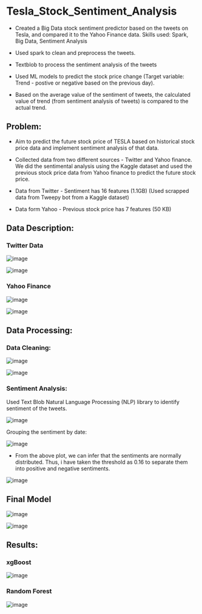 # Tesla_Stock_Sentiment_Analysis

* Created a Big Data stock sentiment predictor based on the tweets on Tesla, and compared it to the Yahoo Finance data. Skills used: Spark, Big Data, Sentiment Analysis

* Used spark to clean and preprocess the tweets. 

* Textblob to process the sentiment analysis of the tweets

* Used ML models to predict the stock price change (Target variable: Trend - postive or negative based on the previous day).

* Based on the average value of the sentiment of tweets, the calculated value of trend (from sentiment analysis of tweets) is compared to the actual trend.

## Problem:

* Aim to predict the future stock price of TESLA based on historical stock price data and implement sentiment analysis of that data.

* Collected data from two different sources - Twitter and Yahoo finance. We did the sentimental analysis using the Kaggle dataset and used the previous stock price data from Yahoo finance to predict the future stock price.

* Data from Twitter - Sentiment has 16 features (1.1GB) (Used scrapped data from Tweepy bot from a Kaggle dataset)

* Data form Yahoo  - Previous stock price has 7 features (50 KB)


## Data Description:


### Twitter Data

![image](https://user-images.githubusercontent.com/22790699/179430148-f0a22810-9c2b-4ba2-a12e-da0cd4f6a882.png)

![image](https://user-images.githubusercontent.com/22790699/179430163-04bdfd9d-12f8-419e-b36d-68a09d62f13d.png)


### Yahoo Finance

![image](https://user-images.githubusercontent.com/22790699/179430173-7fce373e-7e69-41b4-8ac1-ac35e5fafd6b.png)

![image](https://user-images.githubusercontent.com/22790699/179430177-0338e4ee-f9ee-473d-84c2-b0de4e2de64a.png)


## Data Processing:


### Data Cleaning:

![image](https://user-images.githubusercontent.com/22790699/179430225-38f67b6e-e69b-4971-9d6b-c6fbab551c2a.png)

![image](https://user-images.githubusercontent.com/22790699/179430233-b32abd7b-35e9-4748-9845-4d1cb9b1d48a.png)


### Sentiment Analysis:

Used Text Blob Natural Language Processing (NLP) library to identify sentiment of the tweets.

![image](https://user-images.githubusercontent.com/22790699/179430262-c8b3364e-9e67-427b-9a17-68cac741dd63.png)

Grouping the sentiment by date:

![image](https://user-images.githubusercontent.com/22790699/179430288-2537550e-ea3c-4c1f-8a65-6d53d462001a.png)

* From the above plot, we can infer that the sentiments are normally distributed. Thus, i have taken the threshold as 0.16 to separate them into positive and negative sentiments.


![image](https://user-images.githubusercontent.com/22790699/179430482-d9f0ffae-380f-452d-bc42-532971357afc.png)


## Final Model

![image](https://user-images.githubusercontent.com/22790699/179430602-c2a1b36d-46d5-4ef6-9727-e375bd4857c3.png)

![image](https://user-images.githubusercontent.com/22790699/179430817-c04d6696-4507-4b9d-a878-5faa02c81563.png)


## Results:

### xgBoost
![image](https://user-images.githubusercontent.com/22790699/179430854-db0f2626-53e2-4f1d-8b42-86c9da31766e.png)

### Random Forest
![image](https://user-images.githubusercontent.com/22790699/179430877-8fbf5502-48de-45cf-a3a6-406d6bff153d.png)


